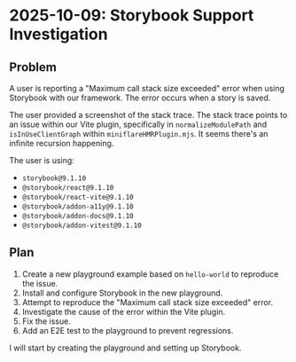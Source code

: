 # 2025-10-09: Storybook Support Investigation

## Problem

A user is reporting a "Maximum call stack size exceeded" error when using Storybook with our framework. The error occurs when a story is saved.

The user provided a screenshot of the stack trace. The stack trace points to an issue within our Vite plugin, specifically in `normalizeModulePath` and `isInUseClientGraph` within `miniflareHMRPlugin.mjs`. It seems there's an infinite recursion happening.

The user is using:
- `storybook@9.1.10`
- `@storybook/react@9.1.10`
- `@storybook/react-vite@9.1.10`
- `@storybook/addon-a11y@9.1.10`
- `@storybook/addon-docs@9.1.10`
- `@storybook/addon-vitest@9.1.10`

## Plan

1.  Create a new playground example based on `hello-world` to reproduce the issue.
2.  Install and configure Storybook in the new playground.
3.  Attempt to reproduce the "Maximum call stack size exceeded" error.
4.  Investigate the cause of the error within the Vite plugin.
5.  Fix the issue.
6.  Add an E2E test to the playground to prevent regressions.

I will start by creating the playground and setting up Storybook.

